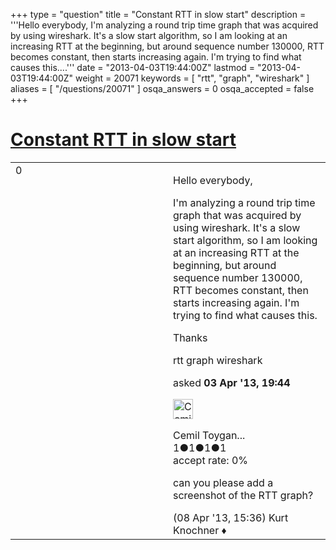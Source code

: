 +++
type = "question"
title = "Constant RTT in slow start"
description = '''Hello everybody, I&#x27;m analyzing a round trip time graph that was acquired by using wireshark. It&#x27;s a slow start algorithm, so I am looking at an increasing RTT at the beginning, but around sequence number 130000, RTT becomes constant, then starts increasing again. I&#x27;m trying to find what causes this....'''
date = "2013-04-03T19:44:00Z"
lastmod = "2013-04-03T19:44:00Z"
weight = 20071
keywords = [ "rtt", "graph", "wireshark" ]
aliases = [ "/questions/20071" ]
osqa_answers = 0
osqa_accepted = false
+++

<div class="headNormal">

# [Constant RTT in slow start](/questions/20071/constant-rtt-in-slow-start)

</div>

<div id="main-body">

<div id="askform">

<table id="question-table" style="width:100%;"><colgroup><col style="width: 50%" /><col style="width: 50%" /></colgroup><tbody><tr class="odd"><td style="width: 30px; vertical-align: top"><div class="vote-buttons"><div id="post-20071-score" class="post-score" title="current number of votes">0</div><div id="favorite-count" class="favorite-count"></div></div></td><td><div id="item-right"><div class="question-body"><p>Hello everybody,</p><p>I'm analyzing a round trip time graph that was acquired by using wireshark. It's a slow start algorithm, so I am looking at an increasing RTT at the beginning, but around sequence number 130000, RTT becomes constant, then starts increasing again. I'm trying to find what causes this.</p><p>Thanks</p></div><div id="question-tags" class="tags-container tags">rtt graph wireshark</div><div id="question-controls" class="post-controls"></div><div class="post-update-info-container"><div class="post-update-info post-update-info-user"><p>asked <strong>03 Apr '13, 19:44</strong></p><img src="https://secure.gravatar.com/avatar/fa695f7c1767bcea14674d8e11b737f3?s=32&amp;d=identicon&amp;r=g" class="gravatar" width="32" height="32" alt="Cemil%20Toygan%20Ozyalcin&#39;s gravatar image" /><p>Cemil Toygan...<br />
<span class="score" title="1 reputation points">1</span><span title="1 badges"><span class="badge1">●</span><span class="badgecount">1</span></span><span title="1 badges"><span class="silver">●</span><span class="badgecount">1</span></span><span title="1 badges"><span class="bronze">●</span><span class="badgecount">1</span></span><br />
<span class="accept_rate" title="Rate of the user&#39;s accepted answers">accept rate:</span> <span title="Cemil Toygan Ozyalcin has no accepted answers">0%</span></p></div></div><div id="comments-container-20071" class="comments-container"><span id="20211"></span><div id="comment-20211" class="comment"><div id="post-20211-score" class="comment-score"></div><div class="comment-text"><p>can you please add a screenshot of the RTT graph?</p></div><div id="comment-20211-info" class="comment-info"><span class="comment-age">(08 Apr '13, 15:36)</span> Kurt Knochner ♦</div></div></div><div id="comment-tools-20071" class="comment-tools"></div><div class="clear"></div><div id="comment-20071-form-container" class="comment-form-container"></div><div class="clear"></div></div></td></tr></tbody></table>

</div>

</div>

